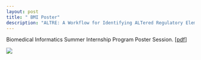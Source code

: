 ```yaml
---
layout: post
title: " BMI Poster"
description: "ALTRE: A Workflow for Identifying ALTered Regulatory Elements using Chromatin Accessibility Data" 
---
```

 
Biomedical Informatics Summer Internship Program Poster Session. [[pdf](/assets/posters/altre.pdf)]

<img src='/assets/posters/altre.png' /> 




